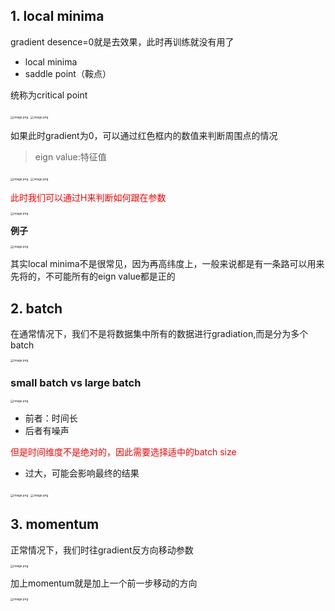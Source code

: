 ## 1. local minima

gradient desence=0就是去效果，此时再训练就没有用了

- local minima
- saddle point（鞍点）

统称为critical point

<img src="https://s2.loli.net/2022/10/21/z6mSNEfyAX7rPUO.png" alt="image.png" style="zoom: 33%;" />

<img src="https://s2.loli.net/2022/10/21/hAYnb5PTsgtlDSp.png" alt="image.png" style="zoom:33%;" />

如果此时gradient为0，可以通过红色框内的数值来判断周围点的情况

> eign value:特征值

<img src="https://s2.loli.net/2022/10/21/IMEtP4D3KmQfevj.png" alt="image.png" style="zoom:33%;" />

<img src="https://s2.loli.net/2022/10/21/aJnYL8zWNTx31jA.png" alt="image.png" style="zoom:33%;" />

<font color=red>此时我们可以通过H来判断如何跟在参数</font>

<img src="https://s2.loli.net/2022/10/21/TuHSmNC5wAlXBe4.png" alt="image.png" style="zoom:33%;" />

**例子**

<img src="https://s2.loli.net/2022/10/21/2zrOWcA5JudPeIa.png" alt="image.png" style="zoom:33%;" />

其实local minima不是很常见，因为再高纬度上，一般来说都是有一条路可以用来先将的，不可能所有的eign value都是正的

## 2. batch 

在通常情况下，我们不是将数据集中所有的数据进行gradiation,而是分为多个batch

<img src="https://s2.loli.net/2022/10/21/C64wkJosOAeTbiz.png" alt="image.png" style="zoom:33%;" />

### small batch vs large batch

<img src="https://s2.loli.net/2022/10/21/QogaWL4PTnHZKSq.png" alt="image.png" style="zoom:33%;" />

- 前者：时间长
- 后者有噪声

<font color="red">但是时间维度不是绝对的，因此需要选择适中的batch size</font>

- 过大，可能会影响最终的结果

<img src="https://s2.loli.net/2022/10/21/IrEjGsnFBJopfZk.png" alt="image.png" style="zoom:33%;" />

<img src="https://s2.loli.net/2022/10/21/cx4BR5nYAr1qyOU.png" alt="image.png" style="zoom:33%;" />

## 3. momentum

正常情况下，我们时往gradient反方向移动参数

<img src="https://s2.loli.net/2022/10/21/UkPCFwZ9NnaTXxs.png" alt="image.png" style="zoom:33%;" />

加上momentum就是加上一个前一步移动的方向

<img src="https://s2.loli.net/2022/10/21/eF9u6v8KgNkpORn.png" alt="image.png" style="zoom:33%;" />
